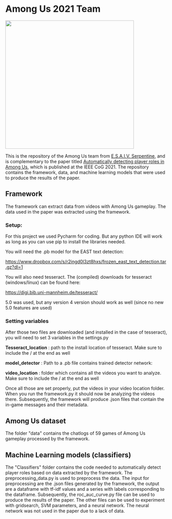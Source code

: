 # Among Us 2021 Team

<img src="https://serpentine.ai/wp-content/uploads/2019/02/Final-design-serpentine.png" width="400px">

This is the repository of the Among Us team
from [E.S.A.I.V. Serpentine](https://www.serpentine.ai), and  is complementary to the paper titled [Automatically detecting player roles in Among Us](https://ieee-cog.org/2021/assets/papers/paper_249.pdf), which is published at the IEEE CoG 2021.
The repository contains the framework, data, and machine learning models that were used to produce the results of the paper. 

## Framework
The framework can extract data from videos with Among Us gameplay. The data used in the paper was extracted using the framework.

### Setup:

For this project we used Pycharm for coding. But any python IDE will work as long as you can use pip to install the libraries needed.

You will need the .pb model for the EAST text detection:

https://www.dropbox.com/s/r2ingd0l3zt8hxs/frozen_east_text_detection.tar.gz?dl=1

You will also need tesseract.
The (compiled) downloads for tesseract (windows/linux) can be found here:

https://digi.bib.uni-mannheim.de/tesseract/

5.0 was used, but any version 4 version should work as well (since no new 5.0 features are used)

### Setting variables

After those two files are downloaded (and installed in the case of tesseract), you will need to set 3 variables in the settings.py


**Tesseract_location** :  path to the install location of tesseract. Make sure to include the / at the end as well

**model_detector** : Path to a .pb file contains trained detector network:


**video_location** : folder which contains all the videos you want to analyze. Make sure to include the / at the end as well

Once all those are set properly, put the videos in your video location folder. When you run the framework.py it should now be analyzing the videos there. Subsequently, the framework will produce .json files that contain the in-game messages and their metadata.

## Among Us dataset
The folder "data" contains the chatlogs of 59 games of Among Us gameplay processed by the framework.

## Machine Learning models (classifiers)

The "Classifiers" folder contains the code needed to automatically detect player roles based on data extracted by the framework. The preprocessing_data.py is used to preprocess the data. The input for preprocessing are the .json files generated by the framework, the output are a dataframe with tf-idf values and a series with labels corresponding to the dataframe. Subsequently, the roc_auc_curve.py file can be used to produce the results of the paper. The other files can be used to experiment with gridsearch, SVM parameters, and a neural network. The neural network was not used in the paper due to a lack of data.

